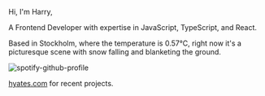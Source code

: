 Hi, I'm Harry,

A Frontend Developer with expertise in JavaScript, TypeScript, and React.

<!-- WEATHER_START -->
Based in Stockholm, where the temperature is 0.57°C, right now it's a picturesque scene with snow falling and blanketing the ground.
<!-- WEATHER_END -->

<p align="left">
  <a>
    <img src="https://spotify-github-profile.vercel.app/api/view?uid=bigbello&cover_image=true&theme=natemoo-re&show_offline=true&background_color=121212&interchange=false&bar_color=53b14f&bar_color_cover=false" alt="spotify-github-profile">
  </a>
</p>

[hyates.com](http://hyates.com) for recent projects.




